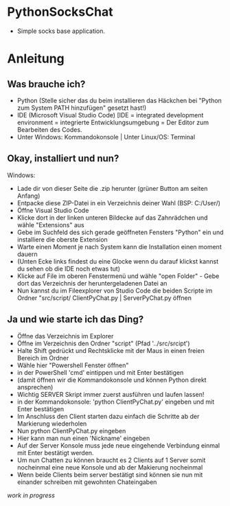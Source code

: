 # PythonSocksChat
- Simple socks base application.

# Anleitung

## Was brauche ich?

- Python (Stelle sicher das du beim installieren das Häckchen bei "Python zum System PATH hinzufügen" gesetzt hast!)
- IDE (Microsoft Visual Studio Code) [IDE = integrated development environment = integrierte Entwicklungsumgebung = Der Editor zum Bearbeiten des Codes.
- Unter Windows: Kommandokonsole | Unter Linux/OS: Terminal

## Okay, installiert und nun?

Windows:
- Lade dir von dieser Seite die .zip herunter (grüner Button am seiten Anfang)
- Entpacke diese ZIP-Datei in ein Verzeichnis deiner Wahl (BSP: C:/User/<DEIN BENUTZERNAME>)
- Öffne Visual Studio Code
- Klicke dort in der linken unteren Bildecke auf das Zahnrädchen und wähle "Extensions" aus
- Gebe im Suchfeld des sich gerade geöffneten Fensters "Python" ein und installiere die oberste Extension
- Warte einen Moment je nach System kann die Installation einen moment dauern
- (Unten Ecke links findest du eine Glocke wenn du darauf klickst kannst du sehen ob die IDE noch etwas tut)
- Klicke auf File im oberen Fenstermenü und wähle "open Folder" - Gebe dort das Verzeichnis der heruntergeladenen Datei an
- Nun kannst du im Fileexplorer von Studio Code die beiden Scripte im Ordner "src/script/ ClientPyChat.py | ServerPyChat.py öffnen 

## Ja und wie starte ich das Ding?

- Öffne das Verzeichnis im Explorer
- Öffne im Verzeichnis den Ordner "script"  (Pfad '../src/srcipt')
- Halte Shift gedrückt und Rechtsklicke mit der Maus in einen freien Bereich im Ordner
- Wähle hier "Powershell Fenster öffnen"
- in der PowerShell 'cmd' eintippen und mit Enter bestätigen
- (damit öffnen wir die Kommandokonsole und können Python direkt ansprechen)
- Wichtig SERVER Skript immer zuerst ausführen und laufen lassen!
- in der Kommandokonsole: 'python ClientPyChat.py' eingeben und mit Enter bestätigen
- Im Anschluss den Client starten dazu einfach die Schritte ab der Markierung wiederholen
- Nun python ClientPyChat.py eingeben
- Hier kann man nun einen 'Nickname' eingeben
- Auf der Server Konsole muss jede neue eingehende Verbindung einmal mit Enter bestätigt werden.
- Um nun Chatten zu können braucht es 2 Clients auf 1 Server somit nocheinmal eine neue Konsole und ab der Makierung nocheinmal
- Wenn beide Clients beim server bestätigt sind können sie nun mit einander schreiben mit gewohnten Chateingaben

*work in progress*
